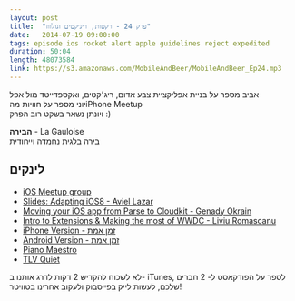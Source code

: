 ```yaml
---
layout: post
title:  "פרק 24 - רקטות, ריג׳קטים וגולווז"
date:   2014-07-19 09:00:00
tags: episode ios rocket alert apple guidelines reject expedited 
duration: 50:04
length: 48073584
link: https://s3.amazonaws.com/MobileAndBeer/MobileAndBeer_Ep24.mp3
---
```



     
אביב מספר על בניית אפליקציית צבע אדום, ריג׳קטים, ואקספדייטד מול אפל  
יוני מספר על חוויות מהiPhone Meetup  
ויונתן נשאר בשקט רוב הפרק :)

**הבירה** - La Gauloise  
בירה בלגית נחמדה וייחודית

## לינקים

* [iOS Meetup group](http://www.meetup.com/Tel-Aviv-iOS-Developers-Meetup/)
* [Slides: Adapting iOS8 - Aviel Lazar](https://speakerdeck.com/aviell/adapting-ios8-1)
* [Moving your iOS app from Parse to Cloudkit - Genady Okrain ](http://www.slideshare.net/GenadyOkrain/moving-your-i-os-app-from-parse-to-cloudkit)
* [Intro to Extensions & Making the most of WWDC - Liviu Romascanu](https://github.com/liviur/WWDC-and-Extensions---iOS-Meetup)
* [iPhone Version - זמן אמת](https://itunes.apple.com/il/app/zmn-mt-htr-wt-zb-dwm/id899269450?ls=1&mt=8)
* [Android Version - זמן אמת](https://play.google.com/store/apps/details?id=me.rocketalert.rocketalert)
* [Piano Maestro](https://itunes.apple.com/us/app/piano-maestro-by-joytunes/id604699751?mt=8)
* [TLV Quiet](tlv-quiet.com)

לא לשכוח להקדיש 2 דקות לדרג אותנו ב- iTunes, לספר על הפודקאסט ל- 2 חברים שלכם, לעשות לייק בפייסבוק ולעקוב אחרינו בטוויטר!
